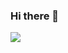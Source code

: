 ### Hi there 👋

<a href="https://sarah-log.tistory.com/" target="_blank">
<img src="https://img.shields.io/badge/Tistory-000000?style=Tistory&logo=appveyor&logoColor=#FFFFFF"/></a>


<!--
**jeongsoha/jeongsoha** is a ✨ _special_ ✨ repository because its `README.md` (this file) appears on your GitHub profile.

Here are some ideas to get you started:

- 🔭 I’m currently working on ...
- 🌱 I’m currently learning ...
- 👯 I’m looking to collaborate on ...
- 🤔 I’m looking for help with ...
- 💬 Ask me about ...
- 📫 How to reach me: ...
- 😄 Pronouns: ...
- ⚡ Fun fact: ...
-->
